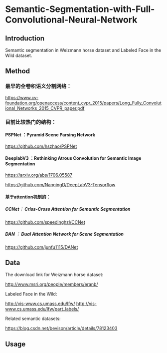 # Semantic-Segmentation-with-Full-Convolutional-Neural-Network

## Introduction
Semantic segmentation in Weizmann horse dataset and Labeled Face in the Wild dataset.
## Method

### 最早的全卷积语义分割网络：

https://www.cv-foundation.org/openaccess/content_cvpr_2015/papers/Long_Fully_Convolutional_Networks_2015_CVPR_paper.pdf

### 目前比较热门的结构：
#### PSPNet ：Pyramid Scene Parsing Network
https://github.com/hszhao/PSPNet

#### DeeplabV3 ：Rethinking Atrous Convolution for Semantic Image Segmentation

https://arxiv.org/abs/1706.05587

https://github.com/NanqingD/DeepLabV3-Tensorflow

#### 基于attention机制的：
##### CCNet： Criss-Cross Attention for Semantic Segmentation
https://github.com/speedinghzl/CCNet

##### DAN ： Dual Attention Network for Scene Segmentation
https://github.com/junfu1115/DANet

## Data

The download link for Weizmann horse dataset:

http://www.msri.org/people/members/eranb/

Labeled Face in the Wild:

http://vis-www.cs.umass.edu/lfw/
http://vis-www.cs.umass.edu/lfw/part_labels/

Related semantic datasets:

https://blog.csdn.net/bevison/article/details/78123403

## Usage
